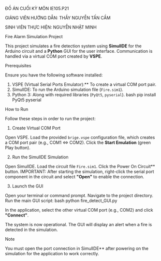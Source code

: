ĐỒ ÁN CUỐI KỲ MÔN IE105.P21

GIẢNG VIÊN HƯỚNG DẪN: THẦY NGUYỄN TẤN CẦM

SINH VIÊN THỰC HIỆN: NGUYỄN NHẬT MINH



Fire Alarm Simulation Project

This project simulates a fire detection system using **SimulIDE** for the Arduino circuit and a **Python** GUI for the user interface. Communication is handled via a virtual COM port created by **VSPE**.

Prerequisites

Ensure you have the following software installed:

1.  VSPE (Virtual Serial Ports Emulator):** To create a virtual COM port pair.
2.  SimulIDE: To run the Arduino simulation file (`Fire.sim1`).
3.  Python 3: Along with required libraries (`PyQt5`, `pyserial`).
    bash
    pip install PyQt5 pyserial


How to Run

Follow these steps in order to run the project:

1. Create Virtual COM Port

Open VSPE.
Load the provided `brige.vspe` configuration file, which creates a COM port pair (e.g., COM1 <=> COM2).
Click the **Start Emulation** (green Play button).

2. Run the SimulIDE Simulation

Open SimulIDE.
Load the circuit file `Fire.sim1`.
Click the Power On Circuit** button.
IMPORTANT: After starting the simulation, right-click the serial port component in the circuit and select **"Open"** to enable the connection.

3. Launch the GUI

Open your terminal or command prompt.
Navigate to the project directory.
Run the main GUI script:
    bash
    python fire_detect_GUI.py

In the application, select the other virtual COM port (e.g., COM2) and click **"Connect"**.

The system is now operational. The GUI will display an alert when a fire is detected in the simulation.



Note

You must open the port connection in SimulIDE** after powering on the simulation for the application to work correctly.
